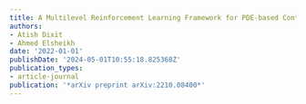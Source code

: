 ```yaml
---
title: A Multilevel Reinforcement Learning Framework for PDE-based Control
authors:
- Atish Dixit
- Ahmed Elsheikh
date: '2022-01-01'
publishDate: '2024-05-01T10:55:18.825368Z'
publication_types:
- article-journal
publication: '*arXiv preprint arXiv:2210.08400*'
---
```

